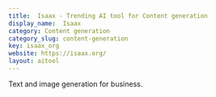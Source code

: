 ```yaml
---
title:  Isaax - Trending AI tool for Content generation
display_name:  Isaax
category: Content generation
category_slug: content-generation
key: isaax_org
website: https://isaax.org/
layout: aitool
---
```


Text and image generation for business.
